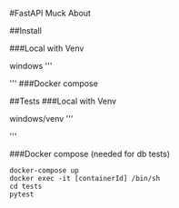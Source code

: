 #FastAPI Muck About


##Install

###Local with Venv

windows
'''

'''
###Docker compose


##Tests
###Local with Venv

windows/venv
'''

'''


###Docker compose (needed for db tests)

```
docker-compose up
docker exec -it [containerId] /bin/sh
cd tests
pytest
```
